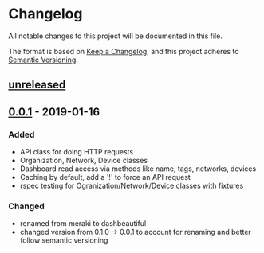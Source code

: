 # Changelog
All notable changes to this project will be documented in this file.

The format is based on [Keep a Changelog](https://keepachangelog.com/en/1.0.0/),
and this project adheres to [Semantic Versioning](https://semver.org/spec/v2.0.0.html).

## [unreleased]

## [0.0.1] - 2019-01-16
### Added
- API class for doing HTTP requests
- Organization, Network, Device classes
- Dashboard read access via methods like name, tags, networks, devices
- Caching by default, add a '!' to force an API request
- rspec testing for Ogranization/Network/Device classes with fixtures

### Changed
- renamed from meraki to dashbeautiful
- changed version from 0.1.0 -> 0.0.1 to account for renaming and better follow semantic versioning

[Unreleased]: https://github.com/ellingtonjp/dashbeautiful/compare/v0.0.1...HEAD
[0.0.1]: https://github.com/ellingtonjp/dashbeautiful/releases/tag/v0.0.1
